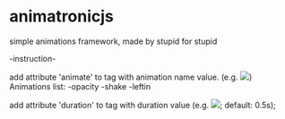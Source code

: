 # animatronicjs
simple animations framework, made by stupid for stupid

-instruction-

add attribute 'animate' to tag with animation name value. (e.g. <img src='image.png' animation='opacity'>)
Animations list:
-opacity
-shake
-leftin

add attribute 'duration' to tag with duration value (e.g. <img src='image.png' animation='opacity' duration='1s'>; default: 0.5s);
